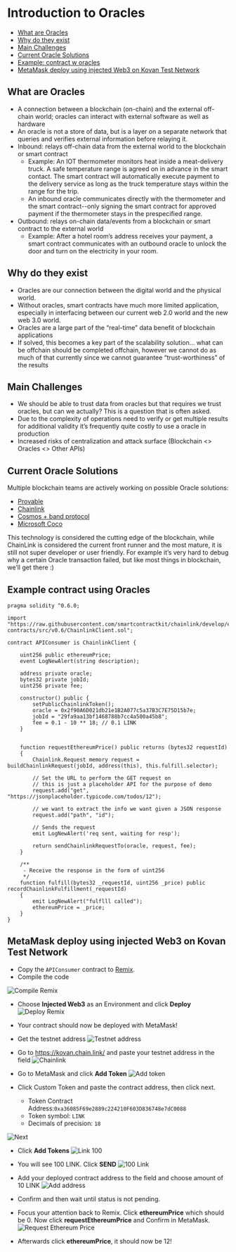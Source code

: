 # Introduction to Oracles

- [What are Oracles](##what-are-oracles)
- [Why do they exist](##why-do-they-exist)
- [Main Challenges](##main-challenges)
- [Current Oracle Solutions](##current-oracle-solutions)
- [Example: contract w oracles](##example-contract-using-oracles)
- [MetaMask deploy using injected Web3 on Kovan Test Network](##metaMask-deploy-using-injected-Web3-on-kovan-test-network)

## What are Oracles

- A connection between a blockchain (on-chain) and the external off-chain world; oracles can interact with external software as well as hardware
- An oracle is not a store of data, but is a layer on a separate network that queries and verifies external information before relaying it.
- Inbound: relays off-chain data from the external world to the blockchain or smart contract
  - Example: An IOT thermometer monitors heat inside a meat-delivery truck. A safe temperature range is agreed on in advance in the smart contact. The smart contract will automatically execute payment to the delivery service as long as the truck temperature stays within the range for the trip.
  - An inbound oracle communicates directly with the thermometer and the smart contract--only signing the smart contract for approved payment if the thermometer stays in the prespecified range.
- Outbound: relays on-chain data/events from a blockchain or smart contract to the external world
  - Example: After a hotel room’s address receives your payment, a smart contract communicates with an outbound oracle to unlock the door and turn on the electricity in your room.

## Why do they exist

- Oracles are our connection between the digital world and the physical world.
- Without oracles, smart contracts have much more limited application, especially in interfacing between our current web 2.0 world and the new web 3.0 world.
- Oracles are a large part of the “real-time” data benefit of blockchain applications
- If solved, this becomes a key part of the scalability solution… what can be offchain should be completed offchain, however we cannot do as much of that currently since we cannot guarantee “trust-worthiness” of the results

## Main Challenges

- We should be able to trust data from oracles but that requires we trust oracles, but can we actually? This is a question that is often asked.
- Due to the complexity of operations need to verify or get multiple results for additional validity it’s frequently quite costly to use a oracle in production
- Increased risks of centralization and attack surface (Blockchain <> Oracles <> Other APIs)

## Current Oracle Solutions

Multiple blockchain teams are actively working on possible Oracle solutions:

- [Provable](https://provable.xyz/)
- [Chainlink](https://chain.link/)
- [Cosmos + band protocol](https://bandprotocol.com/)
- [Microsoft Coco](https://azure.microsoft.com/blog/announcing-microsoft-s-coco-framework-for-enterprise-blockchain-networks/)

This technology is considered the cutting edge of the blockchain, while ChainLink is considered the current front runner and the most mature, it is still not super developer or user friendly. For example it’s very hard to debug why a certain Oracle transaction failed, but like most things in blockchain, we’ll get there :)  

## Example contract using Oracles

```solidity
pragma solidity ^0.6.0;

import "https://raw.githubusercontent.com/smartcontractkit/chainlink/develop/evm-contracts/src/v0.6/ChainlinkClient.sol";

contract APIConsumer is ChainlinkClient {

    uint256 public ethereumPrice;
    event LogNewAlert(string description);

    address private oracle;
    bytes32 private jobId;
    uint256 private fee;

    constructor() public {
        setPublicChainlinkToken();
        oracle = 0x2f90A6D021db21e1B2A077c5a37B3C7E75D15b7e;
        jobId = "29fa9aa13bf1468788b7cc4a500a45b8";
        fee = 0.1 - 10 ** 18; // 0.1 LINK
    }


    function requestEthereumPrice() public returns (bytes32 requestId)
    {
        Chainlink.Request memory request = buildChainlinkRequest(jobId, address(this), this.fulfill.selector);

        // Set the URL to perform the GET request on
        // this is just a placeholder API for the purpose of demo
        request.add("get", "https://jsonplaceholder.typicode.com/todos/12");

        // we want to extract the info we want given a JSON response
        request.add("path", "id");

        // Sends the request
        emit LogNewAlert('req sent, waiting for resp');

        return sendChainlinkRequestTo(oracle, request, fee);
    }

    /**
     - Receive the response in the form of uint256
     */
    function fulfill(bytes32 _requestId, uint256 _price) public recordChainlinkFulfillment(_requestId)
    {
        emit LogNewAlert("fulflll called");
        ethereumPrice = _price;
    }
}

```

## MetaMask deploy using injected Web3 on Kovan Test Network

- Copy the `APIConsumer` contract to [Remix](https://remix.ethereum.org/).
- Compile the code

![Compile Remix](Images/compile%20remix.png)

- Choose **Injected Web3** as an Environment and click **Deploy**
![Deploy Remix](Images/injectedweb3_deploy_remix.png)

- Your contract should now be deployed with MetaMask!
- Get the testnet address
![Testnet address](Images/get%20testnet%20address.png)

- Go to https://kovan.chain.link/ and paste your testnet address in the field
![Chainlink](Images/get%20chain%20link.png)

- Go to MetaMask and click **Add Token**
![Add token](Images/Add%20token.png)

- Click Custom Token and paste the contract address, then click next.
  - Token Contract Address:`0xa36085F69e2889c224210F603D836748e7dC0088`
  - Token symbol: `LINK`
  - Decimals of precision: `18`

![Next](Images/Add%20tokens%20next.png)

- Click **Add Tokens**
![Link 100](Images/Add%20tokens%20LINK100.png)

- You will see 100 LINK. Click **SEND**
![100 Link](Images/100_link.png)

- Add your deployed contract address to the field and choose amount of 10 LINK
![Add address](Images/send%20tokens%20add%20address.png)

- Confirm and then wait until status is not pending.
- Focus your attention back to Remix. Click **ethereumPrice** which should be 0. Now click **requestEthereumPrice** and Confirm in MetaMask.
![Request Ethereum Price](Images/request%20etherum%20remix.png)

- Afterwards click **ethereumPrice**, it should now be 12!
